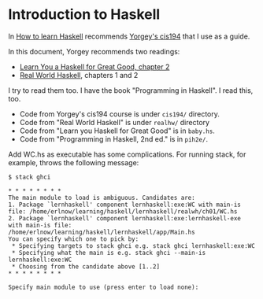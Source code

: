 # Introduction to Haskell

In [How to learn Haskell](https://github.com/bitemyapp/learnhaskell)
recommends [Yorgey's cis194](https://www.seas.upenn.edu/~cis194/spring13/lectures.html)
that I use as a guide.

In this document, Yorgey recommends two readings:
 
-   [Learn You a Haskell for Great Good, chapter 2](http://learnyouahaskell.com/starting-out)
-   [Real World Haskell](http://book.realworldhaskell.org/),
    chapters 1 and 2

I try to read them too. I have the book "Programming in Haskell". I read this, too.

* Code from Yorgey's cis194 course is under `cis194/` directory.
* Code from "Real World Haskell" is under `realhw/` directory
* Code from "Learn you Haskell for Great Good" is in `baby.hs`.
* Code from "Programming in Haskell, 2nd ed." is in `pih2e/`.

Add WC.hs as executable has some complications. For running stack, for example,
throws the following message:

```
$ stack ghci

* * * * * * * *
The main module to load is ambiguous. Candidates are:
1. Package `lernhaskell' component lernhaskell:exe:WC with main-is file: /home/erlnow/learning/haskell/lernhaskell/realwh/ch01/WC.hs
2. Package `lernhaskell' component lernhaskell:exe:lernhaskell-exe with main-is file: /home/erlnow/learning/haskell/lernhaskell/app/Main.hs
You can specify which one to pick by:
 * Specifying targets to stack ghci e.g. stack ghci lernhaskell:exe:WC
 * Specifying what the main is e.g. stack ghci --main-is lernhaskell:exe:WC
 * Choosing from the candidate above [1..2]
* * * * * * * *

Specify main module to use (press enter to load none):
```
